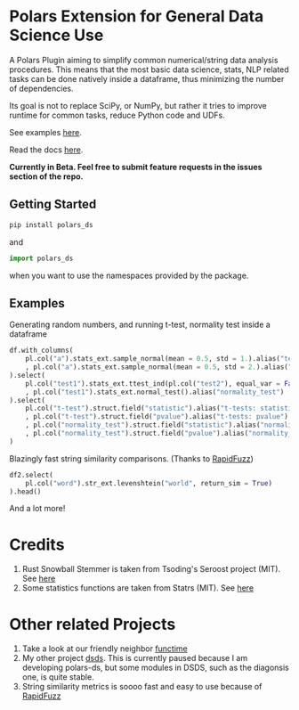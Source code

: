 # Polars Extension for General Data Science Use

A Polars Plugin aiming to simplify common numerical/string data analysis procedures. This means that the most basic data science, stats, NLP related tasks can be done natively inside a dataframe, thus minimizing the number of dependencies.

Its goal is not to replace SciPy, or NumPy, but rather it tries to improve runtime for common tasks, reduce Python code and UDFs.

See examples [here](./examples/basics.ipynb).

Read the docs [here](https://polars-ds-extension.readthedocs.io/en/latest/).

**Currently in Beta. Feel free to submit feature requests in the issues section of the repo.**

## Getting Started
```bash
pip install polars_ds
```

and 

```python
import polars_ds
```
when you want to use the namespaces provided by the package.

## Examples

Generating random numbers, and running t-test, normality test inside a dataframe
```python
df.with_columns(
    pl.col("a").stats_ext.sample_normal(mean = 0.5, std = 1.).alias("test1")
    , pl.col("a").stats_ext.sample_normal(mean = 0.5, std = 2.).alias("test2")
).select(
    pl.col("test1").stats_ext.ttest_ind(pl.col("test2"), equal_var = False).alias("t-test")
    , pl.col("test1").stats_ext.normal_test().alias("normality_test")
).select(
    pl.col("t-test").struct.field("statistic").alias("t-tests: statistics")
    , pl.col("t-test").struct.field("pvalue").alias("t-tests: pvalue")
    , pl.col("normality_test").struct.field("statistic").alias("normality_test: statistics")
    , pl.col("normality_test").struct.field("pvalue").alias("normality_test: pvalue")
)
```

Blazingly fast string similarity comparisons. (Thanks to [RapidFuzz](https://docs.rs/rapidfuzz/latest/rapidfuzz/))
```python
df2.select(
    pl.col("word").str_ext.levenshtein("world", return_sim = True)
).head()
```

And a lot more!

# Credits

1. Rust Snowball Stemmer is taken from Tsoding's Seroost project (MIT). See [here](https://github.com/tsoding/seroost)
2. Some statistics functions are taken from Statrs (MIT). See [here](https://github.com/statrs-dev/statrs/tree/master)

# Other related Projects

1. Take a look at our friendly neighbor [functime](https://github.com/TracecatHQ/functime)
2. My other project [dsds](https://github.com/abstractqqq/dsds). This is currently paused because I am developing polars-ds, but some modules in DSDS, such as the diagonsis one, is quite stable.
3. String similarity metrics is soooo fast and easy to use because of [RapidFuzz](https://github.com/maxbachmann/rapidfuzz-rs)
